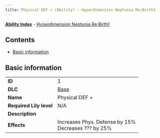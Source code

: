 ```yaml
---
title: Physical DEF + (Ability) - Hyperdimension Neptunia Re;Birth1
---
```


[**Ability Index**](/neptunia/rb1/ability/index.html) - [Hyperdimension Neptunia Re;Birth1](/neptunia/rb1)

## Contents

- [Basic information](#basic-information)

## Basic information

|   |   |
| -- | -- |
| **ID** | 1
**DLC** | [Base](/neptunia/rb1/dlc/1-base.html)
**Name** | Physical DEF +
**Required Lily level** | N/A
**Description** | 
**Effects** | Increases Phys. Defense by 15%<br />Decreases ??? by 25% |
